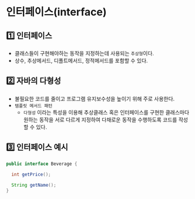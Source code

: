 # 인터페이스(interface)

## 1️⃣ 인터페이스
- 클래스들이 구현해야하는 동작을 지정하는데 사용되는 `추상형`이다.
- 상수, 추상메서드, 디폴트메서드, 정적메서드를 포함할 수 있다.


## 2️⃣ 자바의 다형성
- 불필요한 코드를 줄이고 프로그램 유지보수성을 높이기 위해 주로 사용한다.
- `템플릿 메서드 패턴`
  - `다형성` 이라는 특성을 이용해 추상클래스 혹은 인터페이스를 구현한 클래스마다 
    원하는 동작을 서로 다르게 지정하여 다채로운 동작을 수행하도록 코드를 작성할 수 있다.


## 3️⃣ 인터페이스 예시
```java
public interface Beverage {

  int getPrice();
 
  String getName();
}
```
